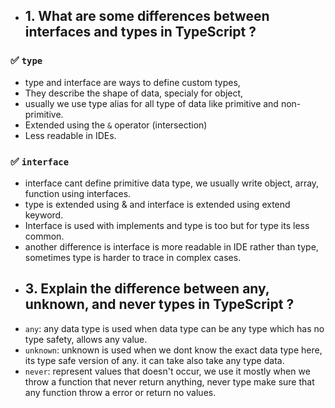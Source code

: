 
* ## 1. What are some differences between interfaces and types in TypeScript ?

### ✅ `type`
- type and interface are ways to define custom types, 
- They describe the shape of data, specialy for object, 
- usually we use type alias for all type of data like primitive and non-primitive.
- Extended using the `&` operator (intersection)
- Less readable in IDEs.
 
### ✅ `interface`
- interface cant define primitive data type, we usually write object, array, function using interfaces. 
- type is extended using & and interface is extended using extend keyword. 
- Interface is used with implements and type is too but for type its less common.
- another difference is interface is more readable in IDE rather than type, sometimes type is harder to trace in complex cases.



* ## 3. Explain the difference between any, unknown, and never types in TypeScript ?

- `any`: any data type is used when data type can be any type which has no type safety, allows any value.
- `unknown`: unknown is used when we dont know the exact data type here, its type safe version of any. it can take also take any type data.
- `never`: represent values that doesn't occur, we use it mostly when we throw a function that never return anything, never type make sure that any function throw a error or return no values.

